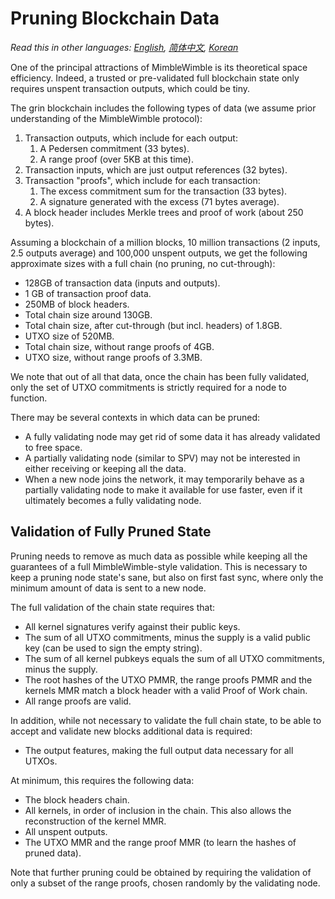# Pruning Blockchain Data

*Read this in other languages: [English](pruning.md), [简体中文](pruning_ZH-CN.md), [Korean](pruning_KR.md)*

One of the principal attractions of MimbleWimble is its theoretical space
efficiency. Indeed, a trusted or pre-validated full blockchain state only
requires unspent transaction outputs, which could be tiny.

The grin blockchain includes the following types of data (we assume prior
understanding of the MimbleWimble protocol):

1. Transaction outputs, which include for each output:
    1. A Pedersen commitment (33 bytes).
    1. A range proof (over 5KB at this time).
1. Transaction inputs, which are just output references (32 bytes).
1. Transaction "proofs", which include for each transaction:
    1. The excess commitment sum for the transaction (33 bytes).
    1. A signature generated with the excess (71 bytes average).
1. A block header includes Merkle trees and proof of work (about 250 bytes).

Assuming a blockchain of a million blocks, 10 million transactions (2 inputs, 2.5
outputs average) and 100,000 unspent outputs, we get the following approximate
sizes with a full chain (no pruning, no cut-through):

* 128GB of transaction data (inputs and outputs).
* 1 GB of transaction proof data.
* 250MB of block headers.
* Total chain size around 130GB.
* Total chain size, after cut-through (but incl. headers) of 1.8GB.
* UTXO size of 520MB.
* Total chain size, without range proofs of 4GB.
* UTXO size, without range proofs of 3.3MB.

We note that out of all that data, once the chain has been fully validated, only
the set of UTXO commitments is strictly required for a node to function.

There may be several contexts in which data can be pruned:

* A fully validating node may get rid of some data it has already validated to
  free space.
* A partially validating node (similar to SPV) may not be interested in either
  receiving or keeping all the data.
* When a new node joins the network, it may temporarily behave as a partially
  validating node to make it available for use faster, even if it ultimately becomes
  a fully validating node.

## Validation of Fully Pruned State

Pruning needs to remove as much data as possible while keeping all the
guarantees of a full MimbleWimble-style validation. This is necessary to keep
a pruning node state's sane, but also on first fast sync, where only the
minimum amount of data is sent to a new node.

The full validation of the chain state requires that:

* All kernel signatures verify against their public keys.
* The sum of all UTXO commitments, minus the supply is a valid public key (can
  be used to sign the empty string).
* The sum of all kernel pubkeys equals the sum of all UTXO commitments, minus
  the supply.
* The root hashes of the UTXO PMMR, the range proofs PMMR and the kernels MMR
  match a block header with a valid Proof of Work chain.
* All range proofs are valid.

In addition, while not necessary to validate the full chain state, to be able
to accept and validate new blocks additional data is required:

* The output features, making the full output data necessary for all UTXOs.

At minimum, this requires the following data:

* The block headers chain.
* All kernels, in order of inclusion in the chain. This also allows the
  reconstruction of the kernel MMR.
* All unspent outputs.
* The UTXO MMR and the range proof MMR (to learn the hashes of pruned data).

Note that further pruning could be obtained by requiring the validation of
only a subset of the range proofs, chosen randomly by the validating node.
